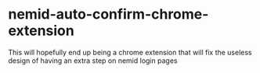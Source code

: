 # nemid-auto-confirm-chrome-extension
This will hopefully end up being a chrome extension that will fix the useless design of having an extra step on nemid login pages
